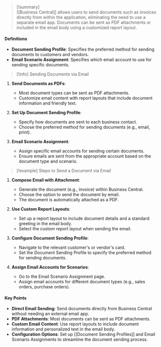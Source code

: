 >[!summary]  
[[Business Central]] allows users to send documents such as invoices directly from within the application, eliminating the need to use a separate email app. Documents can be sent as PDF attachments or included in the email body using a customized report layout.

#### Definitions
- **Document Sending Profile**: Specifies the preferred method for sending documents to customers and vendors.
- **Email Scenario Assignment**: Specifies which email account to use for sending specific documents.

>[!info] Sending Documents via Email

1. **Send Documents as PDFs**:
   - Most document types can be sent as PDF attachments.
   - Customize email content with report layouts that include document information and friendly text.

2. **Set Up Document Sending Profile**:
   - Specify how documents are sent to each business contact.
   - Choose the preferred method for sending documents (e.g., email, print).

3. **Email Scenario Assignment**:
   - Assign specific email accounts for sending certain documents.
   - Ensure emails are sent from the appropriate account based on the document type and scenario.

>[!example] Steps to Send a Document via Email

1. **Compose Email with Attachment**:
   - Generate the document (e.g., invoice) within Business Central.
   - Choose the option to send the document by email.
   - The document is automatically attached as a PDF.

2. **Use Custom Report Layouts**:
   - Set up a report layout to include document details and a standard greeting in the email body.
   - Select the custom report layout when sending the email.

3. **Configure Document Sending Profile**:
   - Navigate to the relevant customer's or vendor's card.
   - Set the Document Sending Profile to specify the preferred method for sending documents.

4. **Assign Email Accounts for Scenarios**:
   - Go to the Email Scenario Assignment page.
   - Assign email accounts for different document types (e.g., sales orders, purchase orders).
#### Key Points

- **Direct Email Sending**: Send documents directly from Business Central without needing an external email app.
- **PDF Attachments**: Most documents can be sent as PDF attachments.
- **Custom Email Content**: Use report layouts to include document information and personalized text in the email body.
- **Configuration Options**: Set up [[Document Sending Profiles]] and Email Scenario Assignments to streamline the document sending process.
